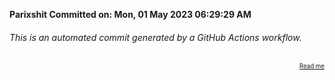 **Parixshit Committed on: Mon, 01 May 2023 06:29:29 AM** <!-- 3e06f146-b77d-4560-ba0e-2c32bb347fa0 -->

###### This is an automated commit generated by a GitHub Actions workflow.

<div align="right"><sub><sup><a href="https://github.com/Parixshit/AutoCommit.git">Read me</a></sup></sub></div>
